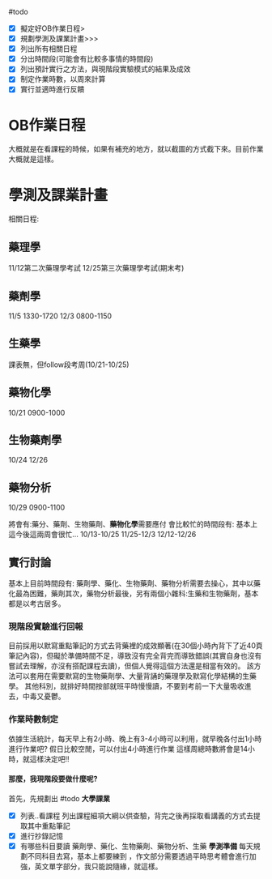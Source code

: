 #todo 
- [x]  擬定好OB作業日程>
- [x] 規劃學測及課業計畫>>>
- [x] 列出所有相關日程
- [x] 分出時間段(可能會有比較多事情的時間段)
- [x] 列出預計實行之方法，與現階段實驗模式的結果及成效
- [x] 制定作業時數，以周來計算
- [x] 實行並適時進行反饋
# OB作業日程
大概就是在看課程的時候，如果有補充的地方，就以截圖的方式截下來。目前作業大概就是這樣。
# 學測及課業計畫
相關日程:
## 藥理學
11/12第二次藥理學考試
12/25第三次藥理學考試(期末考)
## 藥劑學
11/5 1330-1720
12/3 0800-1150

## 生藥學
課表無，但follow段考周(10/21-10/25)
## 藥物化學
10/21 0900-1000
## 生物藥劑學
10/24
12/26
## 藥物分析
10/29 0900-1100

將會有:藥分、藥劑、生物藥劑、**藥物化學**需要應付
會比較忙的時間段有:
基本上這今後這兩周會很忙...
10/13-10/25
11/25-12/3
12/12-12/26

## 實行討論
基本上目前時間段有:
藥劑學、藥化、生物藥劑、藥物分析需要去操心，其中以藥化最為困難，藥劑其次，藥物分析最後，另有兩個小雜科:生藥和生物藥劑，基本都是以考古居多。
### 現階段實驗進行回報
目前採用以默寫重點筆記的方式去背藥裡的成效顯著(在30個小時內背下了近40頁筆記內容)，但礙於準備時間不足，導致沒有完全背完而導致錯誤(其實自身也沒有嘗試去理解，亦沒有搭配課程去讀)，但個人覺得這個方法還是相當有效的。
該方法可以套用在需要默寫的生物藥劑學、大量背誦的藥理學及默寫化學結構的生藥學。
其他科別，就排好時間按部就班平時慢慢讀，不要到考前一下大量吸收進去，中毒又憂鬱。
### 作業時數制定
依據生活統計，每天早上有2小時、晚上有3-4小時可以利用，就早晚各付出1小時進行作業吧?
假日比較空閒，可以付出4小時進行作業
這樣周總時數將會是14小時，就這樣決定吧!!

#### 那麼，我現階段要做什麼呢?
首先，先規劃出
#todo 
**大學課業**
- [x] 列表..看課程
      列出課程細項大綱以供查驗，背完之後再採取看講義的方式去提取其中重點筆記
- [x] 進行抄錄記憶
- [x] 有哪些科目要讀
      藥劑學、藥化、生物藥劑、藥物分析、生藥
**學測準備**
每天規劃不同科目去寫，基本上都要練到 ，作文部分需要透過平時思考體會進行加強，英文單字部分，我只能說隨緣，就這樣。